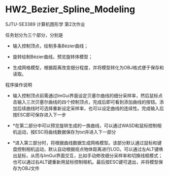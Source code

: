 # HW2_Bezier_Spline_Modeling

SJTU-SE3389 计算机图形学 第2次作业

任务划分为三个部分，分别是

* 输入控制顶点，绘制多条Bézier曲线；

* 旋转绘制Bézier曲线，预览旋转体模型；

* 生成网格模型，根据距离改变细分程度，并将模型转化为OBJ格式便于保存和读取。

程序操作说明

* 输入控制顶点前需通过ImGui界面设定贝塞尔曲线的细分采样率，然后鼠标点击输入三次贝塞尔曲线的四个控制顶点，完成后即可看到添加曲线的按钮。添加后续曲线时可选择重新设定采样率，也可以设定曲线的连续性。完成输入后按ESC即可保存进入下一步

* *在第二部分中可以预览旋转生成的一族曲线，可以通过WASD和鼠标控制相机运动，按ESC将曲线数据保存为txt并进入下一部分

* *进入第三部分时，将根据曲线数据生成网格模型。该部分默认通过鼠标和键盘控制相机运动，默认自动根据视点物体距离进行LOD。可以通过左ALT键唤出鼠标，从而与ImGui界面交互，比如手动修改细分采样率和切换线框模式；也可以通过右ALT键重新用鼠标控制相机。最后按ESC键可退出，并将模型保存为OBJ文件
